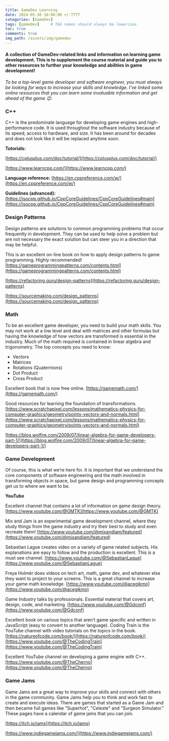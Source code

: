 ```yaml
---
title: GameDev Learning
date: 2024-05-30 10:00:00 +/-TTTT
categories: [GameDev]
tags: [gamedev]     # TAG names should always be lowercase
toc: true
comments: true
img_path: /assets/img/gamedev
---
```

#### A collection of GameDev-related links and information on learning game development. This is to supplement the course material and guide you to other resources to further your knowledge and abilities in game development!

_To be a top-level game developer and software engineer, you must always be looking for ways to increase your skills and knowledge. I’ve linked some online resources that you can learn some invaluable information and get ahead of the game 😊._

### C++
C++ is the predominate language for developing game engines and high-performance code. It is used throughout the software industry because of its speed, access to hardware, and size. It has been around for decades and does not look like it will be replaced anytime soon.

**Tutorials:**

[https://cplusplus.com/doc/tutorial/](https://cplusplus.com/doc/tutorial/)

[https://www.learncpp.com/](https://www.learncpp.com/)

**Language reference:**
[https://en.cppreference.com/w/](https://en.cppreference.com/w/)

**Guidelines (advanced):**
[https://isocpp.github.io/CppCoreGuidelines/CppCoreGuidelines#main](https://isocpp.github.io/CppCoreGuidelines/CppCoreGuidelines#main)

### Design Patterns
Design patterns are solutions to common programming problems that occur frequently in development. They can be used to help solve a problem but are not necessary the exact solution but can steer you in a direction that may be helpful.

This is an excellent on-line book on how to apply design patterns to game programming. Highly recommended!
[https://gameprogrammingpatterns.com/contents.html](https://gameprogrammingpatterns.com/contents.html)

[https://refactoring.guru/design-patterns](https://refactoring.guru/design-patterns)

[https://sourcemaking.com/design_patterns](https://sourcemaking.com/design_patterns)

### Math
To be an excellent game developer, you need to build your math skills. You may not work at a low level and deal with matrices and other formulas but having the knowledge of how vectors are transformed is essential in the industry. Much of the math required is contained in linear algebra and trigonometry.
The top concepts you need to know:
+ Vectors
+ Matrices
+ Rotations (Quaternions)
+ Dot Product
+ Cross Product

Excellent book that is now free online.
[https://gamemath.com/](https://gamemath.com/)

Good resources for learning the foundation of transformations.
[https://www.scratchapixel.com/lessons/mathematics-physics-for-computer-graphics/geometry/points-vectors-and-normals.html](https://www.scratchapixel.com/lessons/mathematics-physics-for-computer-graphics/geometry/points-vectors-and-normals.html)

[https://blog.wolfire.com/2009/07/linear-algebra-for-game-developers-part-1/](https://blog.wolfire.com/2009/07/linear-algebra-for-game-developers-part-1/)

### Game Development
Of course, this is what we’re here for. It is important that we understand the core components of software engineering and the math involved in transforming objects in space, but game design and programming concepts get us to where we want to be.

**YouTube**

Excellent channel that contains a lot of information on game design theory.
[https://www.youtube.com/@GMTK](https://www.youtube.com/@GMTK)

Mix and Jam is an experimental game development channel, where they study things from the game industry and try their best to study and even recreate them!
[https://www.youtube.com/@mixandjam/featured](https://www.youtube.com/@mixandjam/featured)

Sebastian Lague creates video on a variety of game related subjects. His explanations are easy to follow and the production is excellent. This is a must see channel.
[https://www.youtube.com/@SebastianLague](https://www.youtube.com/@SebastianLague)

Freya Holmér does videos on tech art, math, game dev, and whatever else they want to project to your screens. This is a great channel to increase your game math knowledge.
[https://www.youtube.com/@acegikmo](https://www.youtube.com/@acegikmo)

Game Industry talks by professionals. Essential material that covers art, design, code, and marketing.
[https://www.youtube.com/@Gdconf](https://www.youtube.com/@Gdconf)

Excellent book on various topics that aren’t game specific and written in JavaScript (easy to convert to another language). Coding Train is the YouTube channel with video tutorials on the topics in the book.
[https://natureofcode.com/book/](https://natureofcode.com/book/)
[https://www.youtube.com/@TheCodingTrain](https://www.youtube.com/@TheCodingTrain)

Excellent YouTube channel on developing a game engine with C++.
[https://www.youtube.com/@TheCherno](https://www.youtube.com/@TheCherno)

### Game Jams
Game Jams are a great way to improve your skills and connect with others in the game community. Game Jams help you to think and work fast to create and execute ideas. There are games that started as a Game Jam and then became full games like "Superhot", "Celeste" and "Surgeon Simulator." These pages have a calendar of game jams that you can join.

[https://itch.io/jams](https://itch.io/jams)

[https://www.indiegamejams.com/](https://www.indiegamejams.com/)
